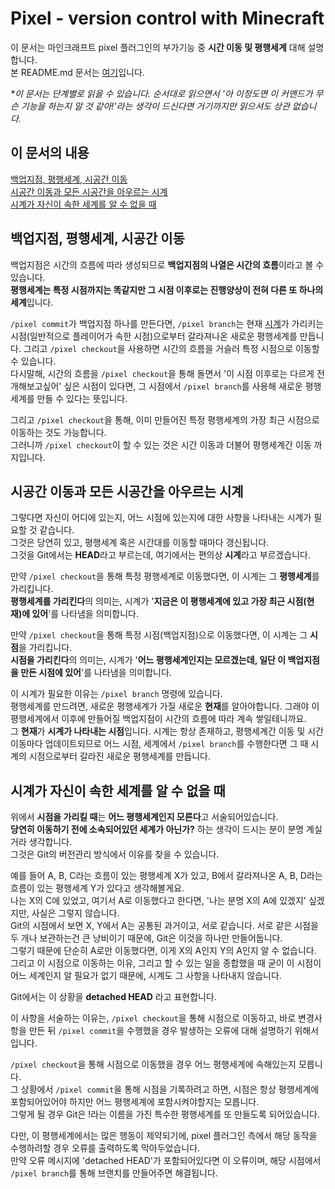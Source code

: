 # Pixel - version control with Minecraft
이 문서는 마인크래프트 pixel 플러그인의 부가기능 중 **시간 이동 및 평행세계** 대해 설명합니다.  
본 README.md 문서는 [여기](/README.md)입니다.  
  
_*이 문서는 단계별로 읽을 수 있습니다. 순서대로 읽으면서 '아 이정도면 이 커맨드가 무슨 기능을 하는지 알 것 같아!'라는 생각이 드신다면 거기까지만 읽으셔도 상관 없습니다._

## 이 문서의 내용
[백업지점, 평행세계, 시공간 이동](#백업지점-평행세계-시공간-이동)  
[시공간 이동과 모든 시공간을 아우르는 시계](#시공간-이동과-모든-시공간을-아우르는-시계)  
[시계가 자신이 속한 세계를 알 수 없을 때](#시계가-자신이-속한-세계를-알-수-없을-때)

## 백업지점, 평행세계, 시공간 이동
백업지점은 시간의 흐름에 따라 생성되므로 **백업지점의 나열은 시간의 흐름**이라고 볼 수 있습니다.  
**평행세계는 특정 시점까지는 똑같지만 그 시점 이후로는 진행양상이 전혀 다른 또 하나의 세계**입니다.  
  
`/pixel commit`가 백업지점 하나를 만든다면, `/pixel branch`는 현재 [시계](#시공간-이동과-모든-평행세계를-아우르는-시계)가 가리키는 시점(일반적으로 플레이어가 속한 시점)으로부터 갈라져나온 새로운 평행세계를 만듭니다. 
그리고 `/pixel checkout`을 사용하면 시간의 흐름을 거슬러 특정 시점으로 이동할 수 있습니다.  
다시말해, 시간의 흐름을 `/pixel checkout`을 통해  돌면서 '이 시점 이후로는 다르게 전개해보고싶어' 싶은 시점이 있다면, 그 시점에서 `/pixel branch`를 사용해 새로운 평행세계를 만들 수 있다는 뜻입니다.  
  
그리고 `/pixel checkout`을 통해, 이미 만들어진 특정 평행세계의 가장 최근 시점으로 이동하는 것도 가능합니다.  
그러니까 `/pixel checkout`이 할 수 있는 것은 시간 이동과 더불어 평행세계간 이동 까지입니다.

## 시공간 이동과 모든 시공간을 아우르는 시계
그렇다면 자신이 어디에 있는지, 어느 시점에 있는지에 대한 사항을 나타내는 시계가 필요할 것 같습니다.  
그것은 당연히 있고, 평행세계 혹은 시간대를 이동할 때마다 갱신됩니다.  
그것을 Git에서는 **HEAD**라고 부르는데, 여기에서는 편의상 **시계**라고 부르겠습니다.  
  
만약 `/pixel checkout`을 통해 특정 평행세계로 이동했다면, 이 시계는 그 **평행세계**를 가리킵니다.  
**평행세계를 가리킨다**의 의미는, 시계가 '**지금은 이 평행세계에 있고 가장 최근 시점(현재)에 있어**'를 나타냄을 의미합니다.  
  
만약 `/pixel checkout`을 통해 특정 시점(백업지점)으로 이동했다면, 이 시계는 그 **시점**을 가리킵니다.  
**시점을 가리킨다**의 의미는, 시계가 '**어느 평행세계인지는 모르겠는데, 일단 이 백업지점을 만든 시점에 있어**'를 나타냄을 의미합니다.  
  
이 시계가 필요한 이유는 `/pixel branch` 명령에 있습니다.  
평행세계를 만드려면, 새로운 평행세계가 가질 새로운 **현재**를 알아야합니다. 그래야 이 평행세계에서 이후에 만들어질 백업지점이 시간의 흐름에 따라 계속 쌓일테니까요.  
그 **현재**가 **시계가 나타내는 시점**입니다. 시계는 항상 존재하고, 평행세계간 이동 및 시간 이동마다 업데이트되므로 어느 시점, 세계에서 `/pixel branch`를 수행한다면 그 때 시계의 시점으로부터 갈라진 새로운 평행세계를 만듭니다.
  
## 시계가 자신이 속한 세계를 알 수 없을 때
위에서 **시점을 가리킬 때**는 **어느 평행세계인지 모른다**고 서술되어있습니다.  
**당연히 이동하기 전에 소속되어있던 세계가 아닌가?** 하는 생각이 드시는 분이 분명 계실거라 생각합니다.  
그것은 Git의 버전관리 방식에서 이유를 찾을 수 있습니다.  
  
예를 들어 A, B, C라는 흐름이 있는 평행세계 X가 있고, B에서 갈라져나온 A, B, D라는 흐름이 있는 평행세계 Y가 있다고 생각해볼게요.  
나는 X의 C에 있었고, 여기서 A로 이동했다고 한다면, '나는 분명 X의 A에 있겠지' 싶겠지만, 사실은 그렇지 않습니다.  
Git의 시점에서 보면 X, Y에서 A는 공통된 과거이고, 서로 같습니다. 서로 같은 시점을 두 개나 보관하는건 큰 낭비이기 때문에, Git은 이것을 하나만 만들어둡니다.  
그렇기 때문에 단순히 A로만 이동했다면, 이게 X의 A인지 Y의 A인지 알 수 없습니다.  
그리고 이 시점으로 이동하는 이유, 그리고 할 수 있는 일을 종합했을 때 굳이 이 시점이 어느 세계인지 알 필요가 없기 때문에, 시계도 그 사항을 나타내지 않습니다.  
  
Git에서는 이 상황을 **detached HEAD** 라고 표현합니다.  
  
이 사항을 서술하는 이유는, `/pixel checkout`을 통해 시점으로 이동하고, 바로 변경사항을 만든 뒤 `/pixel commit`을 수행했을 경우 발생하는 오류에 대해 설명하기 위해서입니다.  

`/pixel checkout`을 통해 시점으로 이동했을 경우 어느 평행세계에 속해있는지 모릅니다.  
그 상황에서 `/pixel commit`을 통해 시점을 기록하려고 하면, 시점은 항상 평행세계에 포함되어있어야 하지만 어느 평행세계에 포함시켜야할지는 모릅니다.  
그렇게 될 경우 Git은 !라는 이름을 가진 특수한 평행세계를 또 만들도록 되어있습니다.  

다만, 이 평행세계에서는 많은 행동이 제약되기에, pixel 플러그인 측에서 해당 동작을 수행하려할 경우 오류를 출력하도록 막아두었습니다.  
만약 오류 메시지에 'detached HEAD'가 포함되어있다면 이 오류이며, 해당 시점에서 `/pixel branch`를 통해 브랜치를 만들어주면 해결됩니다.